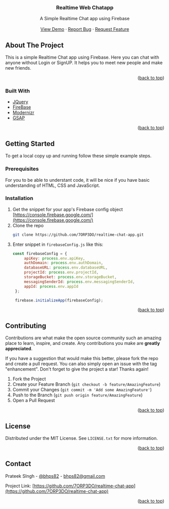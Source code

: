 <!-- [![Netlify Status](https://api.netlify.com/api/v1/badges/197e8649-142e-43e2-8b74-c353c30dbff4/deploy-status)](https://app.netlify.com/sites/realtime-web-chatapp/deploys) -->

<div align="center">
<!--     <a href="https://github.com/7ORP3DO/realtime-chat-app">
    <img src="./screenshot/logo.png" alt="Logo" width="280" height="40"> -->
  </a>
  <h3 align="center">Realtime Web Chatapp</h3>

  <p align="center">
    A Simple Realtime Chat app using Firebase
    <br />
    <br />
    <a href="https://realtime-web-chatapp.netlify.app/">View Demo</a>
    ·
    <a href="https://github.com/7ORP3DO/realtime-chat-app/issues">Report Bug</a>
    ·
    <a href="https://github.com/7ORP3DO/realtime-chat-app/issues">Request Feature</a>
    <br />
  </p>
</div>

<!-- ABOUT THE PROJECT -->
## About The Project

<!-- [![Product Name Screen Shot][product-screenshot]](#) -->

This is a simple Realtime Chat app using Firebase. Here you can chat with anyone without Login or SignUP. It
        helps you to meet new people and make new friends.

<!-- Here's why:
* Your time should be focused on creating something amazing. A project that solves a problem and helps others
* You shouldn't be doing the same tasks over and over like creating a README from scratch
* You should implement DRY principles to the rest of your life :smile: -->

<p align="right">(<a href="#top">back to top</a>)</p>


### Built With

* [JQuery](https://jquery.com)
* [FireBase](https://firebase.google.com/)
* [Modernizr ](https://modernizr.com/)
* [GSAP](https://greensock.com/gsap/)

<p align="right">(<a href="#top">back to top</a>)</p>


<!-- GETTING STARTED -->
## Getting Started

To get a local copy up and running follow these simple example steps.

### Prerequisites

For you to be able to understant code, it will be nice if you have basic understanding of HTML, CSS and JavaScript.


### Installation

1. Get the snippet for your app's Firebase config object [https://console.firebase.google.com/](https://console.firebase.google.com/)
2. Clone the repo
   ```sh
   git clone https://github.com/7ORP3DO/realtime-chat-app.git
   ```
3. Enter snippet in `firebaseConfig.js` like this:
   ```js
   const firebaseConfig = {
        apiKey: process.env.apiKey,
        authDomain: process.env.authDomain,
        databaseURL: process.env.databaseURL,
        projectId: process.env.projectId,
        storageBucket: process.env.storageBucket,
        messagingSenderId: process.env.messagingSenderId,
        appId: process.env.appId
    };

    firebase.initializeApp(firebaseConfig);
   ```

<p align="right">(<a href="#top">back to top</a>)</p>


## Contributing

Contributions are what make the open source community such an amazing place to learn, inspire, and create. Any contributions you make are **greatly appreciated**.

If you have a suggestion that would make this better, please fork the repo and create a pull request. You can also simply open an issue with the tag "enhancement".
Don't forget to give the project a star! Thanks again!

1. Fork the Project
2. Create your Feature Branch (`git checkout -b feature/AmazingFeature`)
3. Commit your Changes (`git commit -m 'Add some AmazingFeature'`)
4. Push to the Branch (`git push origin feature/AmazingFeature`)
5. Open a Pull Request

<p align="right">(<a href="#top">back to top</a>)</p>



<!-- LICENSE -->
## License

Distributed under the MIT License. See `LICENSE.txt` for more information.

<p align="right">(<a href="#top">back to top</a>)</p>



<!-- CONTACT -->
## Contact

Prateek SIngh - [@bhps82](https://twitter.com/bhps82) - bhps82@gmail.com

Project Link: [https://github.com/7ORP3DO/realtime-chat-app](https://github.com/7ORP3DO/realtime-chat-app)

<p align="right">(<a href="#top">back to top</a>)</p>

[product-screenshot]: ./screenshot/realtime-web-chatapp.netlify.app_.png

